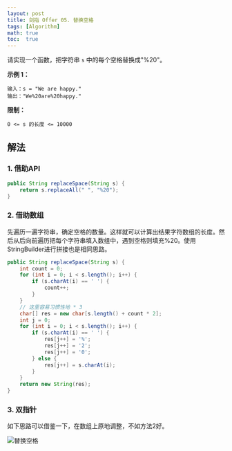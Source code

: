 ```yaml
---
layout: post
title: 剑指 Offer 05. 替换空格
tags: [Algorithm]
math: true
toc:  true
---
```


请实现一个函数，把字符串 `s` 中的每个空格替换成"%20"。

**示例 1：**

```
输入：s = "We are happy."
输出："We%20are%20happy."
```

**限制：**

```
0 <= s 的长度 <= 10000
```

## 解法

### 1. 借助API

```java
public String replaceSpace(String s) {
    return s.replaceAll(" ", "%20");
}
```

### 2. 借助数组

先遍历一遍字符串，确定空格的数量。这样就可以计算出结果字符数组的长度。然后从后向前遍历把每个字符串填入数组中，遇到空格则填充%20。使用StringBuilder进行拼接也是相同思路。

```java
public String replaceSpace(String s) {
    int count = 0;
    for (int i = 0; i < s.length(); i++) {
        if (s.charAt(i) == ' ') {
            count++;
        }
    }
    // 这里容易习惯性地 * 3
    char[] res = new char[s.length() + count * 2];
    int j = 0;
    for (int i = 0; i < s.length(); i++) {
        if (s.charAt(i) == ' ') {
            res[j++] = '%';
            res[j++] = '2';
            res[j++] = '0';
        } else {
            res[j++] = s.charAt(i);
        }
    }
    return new String(res);
}
```

### 3. 双指针

如下思路可以借鉴一下，在数组上原地调整，不如方法2好。

![替换空格](https://raw.githubusercontent.com/Traserve/traserve.github.io/main/_posts/algorithm/images/剑指Offer-05-1.gif)




